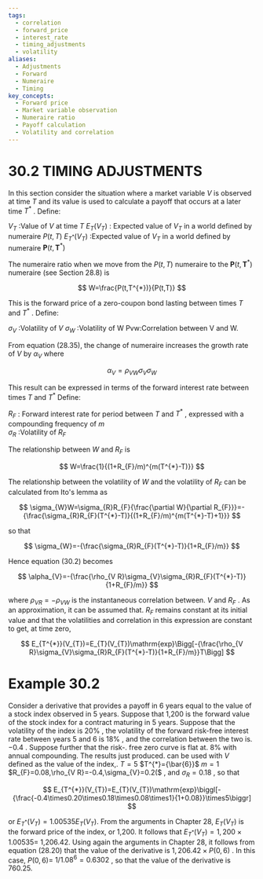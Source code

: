 ```yaml
---
tags:
  - correlation
  - forward_price
  - interest_rate
  - timing_adjustments
  - volatility
aliases:
  - Adjustments
  - Forward
  - Numeraire
  - Timing
key_concepts:
  - Forward price
  - Market variable observation
  - Numeraire ratio
  - Payoff calculation
  - Volatility and correlation
---
```


# 30.2 TIMING ADJUSTMENTS  

In this section consider the situation where a market variable $V$ is observed at time $T$ and its value is used to calculate a payoff that occurs at a later time $T^{*}$ . Define:  

$V_{T}$ :Value of $V$ at time $T$ $E_{T}(V_{T})$ : Expected value of $V_{T}$ in a world defined by numeraire $\textstyle P(t,T)$ $E_{T^{*}}(V_{T})$ :Expected value of $V_{T}$ in a world defined by numeraire $\boldsymbol{P}(t,\boldsymbol{T}^{*})$  

The numeraire ratio when we move from the $\textstyle P(t,T)$ numeraire to the $\boldsymbol{P}(t,\boldsymbol{T}^{*})$ numeraire (see Section 28.8) is  

$$
W=\frac{P(t,T^{*})}{P(t,T)}
$$  

This is the forward price of a zero-coupon bond lasting between times $T$ and $T^{*}$ . Define:  

$\sigma_{V}$ :Volatility of $V$ $\sigma_{W}$ :Volatility of W Pvw:Correlation between V and W.  

From equation (28.35), the change of numeraire increases the growth rate of $V$ by $\alpha_{V}$ where  

$$
\alpha_{V}=\rho_{V W}\sigma_{V}\sigma_{W}
$$  

This result can be expressed in terms of the forward interest rate between times $T$ and $T^{*}$ Define:  

$R_{F}$ : Forward interest rate for period between $T$ and $T^{*}$ , expressed with a compounding frequency of $m$   
$\sigma_{R}$ :Volatility of $R_{F}$  

The relationship between $W$ and $R_{F}$ is  

$$
W=\frac{1}{(1+R_{F}/m)^{m(T^{*}-T)}}
$$  

The relationship between the volatility of $W$ and the volatility of $R_{F}$ can be calculated from Ito's lemma as  

$$
\sigma_{W}W=\sigma_{R}R_{F}{\frac{\partial W}{\partial R_{F}}}=-{\frac{\sigma_{R}R_{F}(T^{*}-T)}{(1+R_{F}/m)^{m(T^{*}-T)+1}}}
$$  

so that  

$$
\sigma_{W}=-{\frac{\sigma_{R}R_{F}(T^{*}-T)}{1+R_{F}/m}}
$$  

Hence equation (30.2) becomes  

$$
\alpha_{V}=-{\frac{\rho_{V R}\sigma_{V}\sigma_{R}R_{F}(T^{*}-T)}{1+R_{F}/m}}
$$  

where $\rho_{V R}=-\rho_{V W}$ is the instantaneous correlation between. $V$ and $R_{F}$ . As an approximation, it can be assumed that. $R_{F}$ remains constant at its initial value and that the volatilities and correlation in this expression are constant to get, at time zero,  

$$
E_{T^{*}}(V_{T})=E_{T}(V_{T})\mathrm{exp}\Bigg[-{\frac{\rho_{V R}\sigma_{V}\sigma_{R}R_{F}(T^{*}-T)}{1+R_{F}/m}}T\Bigg]
$$  

# Example 30.2  

Consider a derivative that provides a payoff in 6 years equal to the value of a stock index observed in 5 years. Suppose that 1,200 is the forward value of the stock index for a contract maturing in 5 years. Suppose that the volatility of the index is $20\%$ , the volatility of the forward risk-free interest rate between years 5 and 6 is $18\%$ , and the correlation between the two is. $-0.4$ . Suppose further that the risk-. free zero curve is flat at. $8\%$ with annual compounding. The results just produced. can be used with $V$ defined as the value of the index,. $T=5$ $T^{*}={\bar{6}}$ $m=1$ $R_{F}=0.08,\rho_{V R}=-0.4,\sigma_{V}=0.2(\$ , and $\sigma_{R}=0.18$ , so that  

$$
E_{T^{*}}(V_{T})=E_{T}(V_{T})\mathrm{exp}\biggl[-{\frac{-0.4\times0.20\times0.18\times0.08\times1}{1+0.08}}\times5\biggr]
$$  

or $E_{T^{*}}(V_{T})=1.00535E_{T}(V_{T}).$ From the arguments in Chapter 28, $E_{T}(V_{T})$ is the forward price of the index, or 1,200. It follows that $E_{T^{*}}(V_{T})=1,200\times1.00535=$ 1,206.42. Using again the arguments in Chapter 28, it follows from equation (28.20) that the value of the derivative is $1,206.42\times P(0,6)$ . In this case, $P(0,6)=$ $1/1.08^{6}=0.6302$ , so that the value of the derivative is 760.25.  
